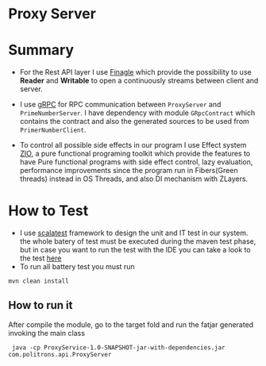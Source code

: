 # Proxy Server

# Summary  

* For the Rest API layer I use [Finagle](https://twitter.github.io/finagle/) which provide the possibility 
  to use **Reader** and **Writable** to open a continuously streams between client and server.
  
* I use [gRPC](https://grpc.io) for RPC communication between ```ProxyServer``` and ```PrimeNumberServer```.
  I have dependency with module ````GRpcContract```` which contains the contract and also the generated sources to be used from ```PrimerNumberClient```.
  
* To control all possible side effects in our program I use Effect system [ZIO](https://zio.dev), a pure functional programing toolkit
which provide the features to have Pure functional programs with side effect control,
  lazy evaluation, performance improvements since the program run in Fibers(Green threads) instead in OS Threads, and also DI mechanism with ZLayers.

# How to Test

* I use [scalatest](https://www.scalatest.org) framework to design the unit and IT test in our system.
the whole batery of test must be executed during the maven test phase, but in case you want to run the test
  with the IDE you can take a look to the test [here](src/test/scala)
* To run all battery test you must run

````
mvn clean install
````


## How to run it

After compile the module, go to the target fold and run the fatjar generated invoking the main class

````
 java -cp ProxyService-1.0-SNAPSHOT-jar-with-dependencies.jar com.politrons.api.ProxyServer
````
